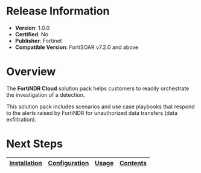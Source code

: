 # Release Information

* **Version**:  1.0.0
* **Certified**: No
* **Publisher**: Fortinet
* **Compatible Version**: FortiSOAR v7.2.0 and above

# Overview

The **FortiNDR Cloud** solution pack helps customers to readily orchestrate the investigation of a detection.

This solution pack includes scenarios and use case playbooks that respond to the alerts raised by FortiNDR for unauthorized data transfers (data exfiltration).

# Next Steps

| [Installation](./docs/setup.md#installation) | [Configuration](./docs/setup.md#configuration) | [Usage](./docs/usage.md) | [Contents](./docs/contents.md) |
|--------------------------------------------|----------------------------------------------|------------------------|------------------------------|